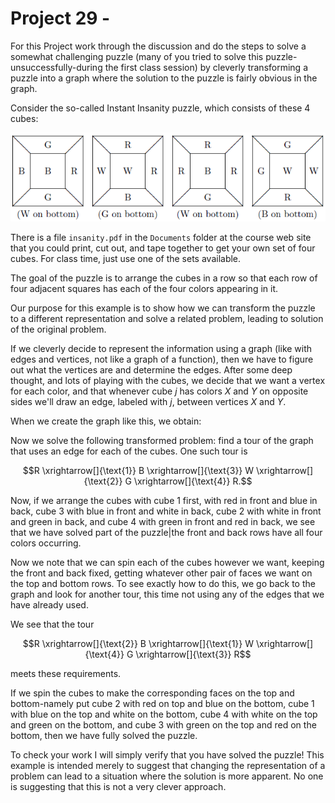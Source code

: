 # Project 29 -   

For this Project work through the discussion and do the steps to solve a somewhat challenging puzzle (many of you tried to solve this puzzle-unsuccessfully-during the first class session) by cleverly transforming a puzzle into a graph where the solution to the puzzle is fairly obvious in the graph.  

Consider the so-called Instant Insanity puzzle, which consists of these 4 cubes:  

![Instant Insanity Puzzle Diagram](puzzle.png "Instant Insanity Puzzle Diagram")  

There is a file ```insanity.pdf``` in the ```Documents``` folder at the course web site that you could print, cut out, and tape together to get your own set of four cubes. For class time, just use one of the sets available.  

The goal of the puzzle is to arrange the cubes in a row so that each row of four adjacent squares has each of the four colors appearing in it.  

Our purpose for this example is to show how we can transform the puzzle to a different representation and solve a related problem, leading to solution of the original problem.  

If we cleverly decide to represent the information using a graph (like with edges and vertices, not like a graph of a function), then we have to figure out what the vertices are and determine the edges. After some deep thought, and lots of playing with the cubes, we decide that we want a vertex for each color, and that whenever cube $j$ has colors $X$ and $Y$ on opposite sides we'll draw an edge, labeled with $j$, between vertices $X$ and $Y$.  

When we create the graph like this, we obtain:  

Now we solve the following transformed problem: find a tour of the graph that uses an edge for each of the cubes. One such tour is  

$$R \xrightarrow[]{\text{1}} B \xrightarrow[]{\text{3}} W \xrightarrow[]{\text{2}} G \xrightarrow[]{\text{4}} R.$$

Now, if we arrange the cubes with cube 1 first, with red in front and blue in back, cube 3 with blue in front and white in back, cube 2 with white in front and green in back, and cube 4 with green in front and red in back, we see that we have solved part of the puzzle|the front and back rows have all four colors occurring.  

Now we note that we can spin each of the cubes however we want, keeping the front and back fixed, getting whatever other pair of faces we want on the top and bottom rows. To see exactly how to do this, we go back to the graph and look for another tour, this time not using any of the edges that we have already used.  

We see that the tour  

$$R \xrightarrow[]{\text{2}} B \xrightarrow[]{\text{1}} W \xrightarrow[]{\text{4}} G \xrightarrow[]{\text{3}} R$$  

meets these requirements.  

If we spin the cubes to make the corresponding faces on the top and bottom-namely put cube 2 with red on top and blue on the bottom, cube 1 with blue on the top and white on the bottom, cube 4 with white on the top and green on the bottom, and cube 3 with green on the top and red on the bottom, then we have fully solved the puzzle.  

To check your work I will simply verify that you have solved the puzzle! This example is intended merely to suggest that changing the representation of a problem can lead to a situation where the solution is more apparent. No one is suggesting that this is not a very clever approach.
